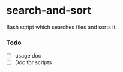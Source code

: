 # search-and-sort
Bash script which searches files and sorts it.

### Todo
- [ ] usage doc 
- [ ] Doc for scripts 

